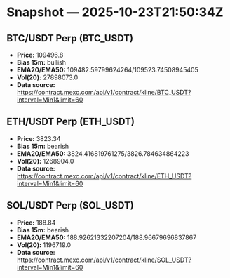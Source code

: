 # Snapshot — 2025-10-23T21:50:34Z

## BTC/USDT Perp (BTC_USDT)
- **Price:** 109496.8
- **Bias 15m:** bullish
- **EMA20/EMA50:** 109482.59799624264/109523.74508945405
- **Vol(20):** 27898073.0
- **Data source:** https://contract.mexc.com/api/v1/contract/kline/BTC_USDT?interval=Min1&limit=60

## ETH/USDT Perp (ETH_USDT)
- **Price:** 3823.34
- **Bias 15m:** bearish
- **EMA20/EMA50:** 3824.416819761275/3826.784634864223
- **Vol(20):** 1268904.0
- **Data source:** https://contract.mexc.com/api/v1/contract/kline/ETH_USDT?interval=Min1&limit=60

## SOL/USDT Perp (SOL_USDT)
- **Price:** 188.84
- **Bias 15m:** bearish
- **EMA20/EMA50:** 188.92621332207204/188.96679696837867
- **Vol(20):** 1196719.0
- **Data source:** https://contract.mexc.com/api/v1/contract/kline/SOL_USDT?interval=Min1&limit=60
